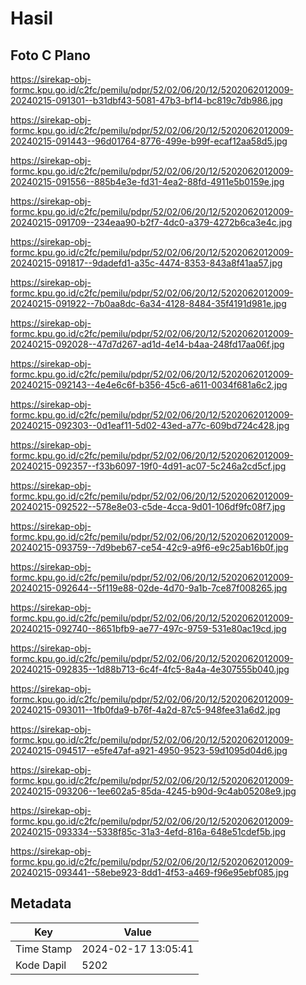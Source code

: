 # Hasil

## Foto C Plano

https://sirekap-obj-formc.kpu.go.id/c2fc/pemilu/pdpr/52/02/06/20/12/5202062012009-20240215-091301--b31dbf43-5081-47b3-bf14-bc819c7db986.jpg

https://sirekap-obj-formc.kpu.go.id/c2fc/pemilu/pdpr/52/02/06/20/12/5202062012009-20240215-091443--96d01764-8776-499e-b99f-ecaf12aa58d5.jpg

https://sirekap-obj-formc.kpu.go.id/c2fc/pemilu/pdpr/52/02/06/20/12/5202062012009-20240215-091556--885b4e3e-fd31-4ea2-88fd-4911e5b0159e.jpg

https://sirekap-obj-formc.kpu.go.id/c2fc/pemilu/pdpr/52/02/06/20/12/5202062012009-20240215-091709--234eaa90-b2f7-4dc0-a379-4272b6ca3e4c.jpg

https://sirekap-obj-formc.kpu.go.id/c2fc/pemilu/pdpr/52/02/06/20/12/5202062012009-20240215-091817--9dadefd1-a35c-4474-8353-843a8f41aa57.jpg

https://sirekap-obj-formc.kpu.go.id/c2fc/pemilu/pdpr/52/02/06/20/12/5202062012009-20240215-091922--7b0aa8dc-6a34-4128-8484-35f4191d981e.jpg

https://sirekap-obj-formc.kpu.go.id/c2fc/pemilu/pdpr/52/02/06/20/12/5202062012009-20240215-092028--47d7d267-ad1d-4e14-b4aa-248fd17aa06f.jpg

https://sirekap-obj-formc.kpu.go.id/c2fc/pemilu/pdpr/52/02/06/20/12/5202062012009-20240215-092143--4e4e6c6f-b356-45c6-a611-0034f681a6c2.jpg

https://sirekap-obj-formc.kpu.go.id/c2fc/pemilu/pdpr/52/02/06/20/12/5202062012009-20240215-092303--0d1eaf11-5d02-43ed-a77c-609bd724c428.jpg

https://sirekap-obj-formc.kpu.go.id/c2fc/pemilu/pdpr/52/02/06/20/12/5202062012009-20240215-092357--f33b6097-19f0-4d91-ac07-5c246a2cd5cf.jpg

https://sirekap-obj-formc.kpu.go.id/c2fc/pemilu/pdpr/52/02/06/20/12/5202062012009-20240215-092522--578e8e03-c5de-4cca-9d01-106df9fc08f7.jpg

https://sirekap-obj-formc.kpu.go.id/c2fc/pemilu/pdpr/52/02/06/20/12/5202062012009-20240215-093759--7d9beb67-ce54-42c9-a9f6-e9c25ab16b0f.jpg

https://sirekap-obj-formc.kpu.go.id/c2fc/pemilu/pdpr/52/02/06/20/12/5202062012009-20240215-092644--5f119e88-02de-4d70-9a1b-7ce87f008265.jpg

https://sirekap-obj-formc.kpu.go.id/c2fc/pemilu/pdpr/52/02/06/20/12/5202062012009-20240215-092740--8651bfb9-ae77-497c-9759-531e80ac19cd.jpg

https://sirekap-obj-formc.kpu.go.id/c2fc/pemilu/pdpr/52/02/06/20/12/5202062012009-20240215-092835--1d88b713-6c4f-4fc5-8a4a-4e307555b040.jpg

https://sirekap-obj-formc.kpu.go.id/c2fc/pemilu/pdpr/52/02/06/20/12/5202062012009-20240215-093011--1fb0fda9-b76f-4a2d-87c5-948fee31a6d2.jpg

https://sirekap-obj-formc.kpu.go.id/c2fc/pemilu/pdpr/52/02/06/20/12/5202062012009-20240215-094517--e5fe47af-a921-4950-9523-59d1095d04d6.jpg

https://sirekap-obj-formc.kpu.go.id/c2fc/pemilu/pdpr/52/02/06/20/12/5202062012009-20240215-093206--1ee602a5-85da-4245-b90d-9c4ab05208e9.jpg

https://sirekap-obj-formc.kpu.go.id/c2fc/pemilu/pdpr/52/02/06/20/12/5202062012009-20240215-093334--5338f85c-31a3-4efd-816a-648e51cdef5b.jpg

https://sirekap-obj-formc.kpu.go.id/c2fc/pemilu/pdpr/52/02/06/20/12/5202062012009-20240215-093441--58ebe923-8dd1-4f53-a469-f96e95ebf085.jpg


## Metadata

| Key        | Value               |
| ---------- | ------------------- |
| Time Stamp | 2024-02-17 13:05:41 |
| Kode Dapil | 5202                |




